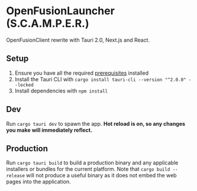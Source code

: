 # OpenFusionLauncher (S.C.A.M.P.E.R.)

OpenFusionClient rewrite with Tauri 2.0, Next.js and React.

## Setup
1. Ensure you have all the required [prerequisites](https://v2.tauri.app/start/prerequisites/) installed
2. Install the Tauri CLI with `cargo install tauri-cli --version "^2.0.0" --locked`
3. Install dependencies with `npm install`

## Dev
Run `cargo tauri dev` to spawn the app. **Hot reload is on, so any changes you make will immediately reflect.**

## Production
Run `cargo tauri build` to build a production binary and any applicable installers or bundles for the current platform. Note that `cargo build --release` will not produce a useful binary as it does not embed the web pages into the application.

